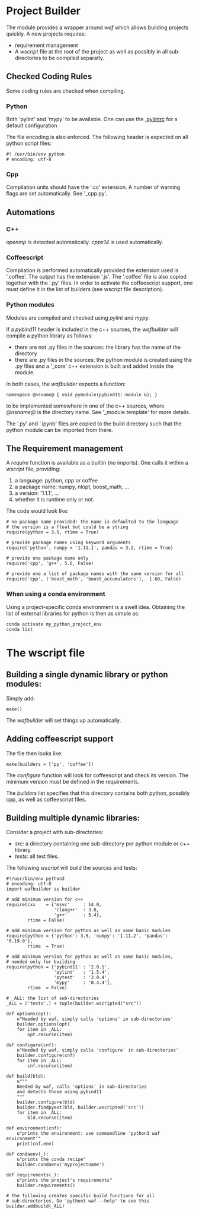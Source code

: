 # Project Builder

The module provides a wrapper around *waf* which allows building projects quickly.
A new projects requires:

* requirement management
* A *wscript* file at the root of the project as well as possibly in all sub-directories to be compiled separatly.

## Checked Coding Rules

Some coding rules are checked when compiling.

### Python
Both 'pylint' and 'mypy' to be available. One can use the [.pylintrc]( https://seafile.picoseq.org/lib/24267447-8840-42b9-981c-b3f0999afb98/file/.pylintrc) for a default configuration

The file encoding is also enforced. The following header is expected on all python script files:

~~~
#! /usr/bin/env python
# encoding: utf-8
~~~

### Cpp
Compilation units should have the '.cc' extension.
A number of warning flags are set automatically. See '_cpp.py'.

## Automations

### C++
*openmp* is detected automatically.
*cppx14* is used automatically.

### Coffeescript
Compilation is performed automatically provided the extension used is '.coffee'.
The output has the extension '.js'. The '.coffee' file is also copied together
with the '.py' files. In order to activate the coffeescript support,
one must define it in the list of builders (see wscript file description).


### Python modules
Modules are compiled and checked using *pylint* and *mypy*.

If a *pybind11* header is included in the c++ sources, the *wafbuilder* will compile a python library as follows:

* there are not .py files in the sources: the library has the name of the directory
* there are .py files in the sources: the python module is created using the .py files
and a '_core' c++ extension is built and added inside the module.

In both cases, the *wafbuilder* expects a function:
~~~
namespace @nsname@ { void pymodule(pybind11::module &); }
~~~
to be implemented somewhere in one of the c++ sources, where *@nsname@* is the directory name.
See '_module.template' for more details.

The '.py' and '.ipynb' files are copied to the build directory such that the python module
can be imported from there.

## The Requirement management

A *require* function is available as a builtin (no imports).
One calls it within a *wscript* file, providing:
    
1. a language: python, cpp or coffee
2. a package name: numpy, nlopt, boost_math, ...
3. a version: '1.1.1', ...
4. whether it is runtime only or not.

The code would look like:

~~~
# no package name provided: the name is defaulted to the language
# the version is a float but could be a string
require(python = 3.5, rtime = True)

# provide package names using keyword arguments
require('python', numpy = '1.11.1', pandas = 3.2, rtime = True)

# provide one package name only
require('cpp', 'g++', 5.6, False)

# provide one a list of package names with the same version for all
require('cpp', ('boost_math', 'boost_accumulators'),  1.60, False)
~~~

### When using a conda environment
Using a project-specific conda environment is a swell idea. Obtaining the list of external libraries for python
is then as simple as:
~~~
conda activate my_python_project_env
conda list
~~~

# The wscript file

## Building a single dynamic library or python modules:

Simply add:
~~~
make()
~~~

The *wafbuilder* will set things up automatically.

## Adding coffeescript support

The file then looks like:
~~~
make(builders = ['py', 'coffee'])
~~~

The *configure* function will look for coffeescript and check its version. The 
minimum version must be defined in the requirements.

The *builders* list specifies that this directory contains both python, possibly cpp,
as well as coffeescript files.

## Building multiple dynamic libraries:
Consider a project with sub-directories:

* *src*: a directory containing one sub-directory per python module or c++ library.
* *tests*: all test files.

The following *wscript* will build the sources and tests:

~~~
#!/usr/bin/env python3
# encoding: utf-8
import wafbuilder as builder

# add minimum version for c++
require(cxx    = {'msvc'     : 14.0,
                  'clang++'  : 3.8,
                  'g++'      : 5.4},
        rtime = False)

# add minimum version for python as well as some basic modules
require(python = {'python': 3.5, 'numpy': '1.11.2', 'pandas': '0.19.0'},
        rtime  = True)

# add minimum version for python as well as some basic modules,
# needed only for building
require(python = {'pybind11' : '2.0.1',
                  'pylint'   : '1.5.4',
                  'pytest'   : '3.0.4',
                  'mypy'     : '0.4.4'},
        rtime  = False)

# _ALL: the list of sub-directories
_ALL = ('tests',) + tuple(builder.wscripted("src"))

def options(opt):
    u"Needed by waf, simply calls 'options' in sub-directories'
    builder.options(opt)
    for item in _ALL:
        opt.recurse(item)

def configure(cnf):
    u"Needed by waf, simply calls 'configure' in sub-directories'
    builder.configure(cnf)
    for item in _ALL:
        cnf.recurse(item)

def build(bld):
    u"""
    Needed by waf, calls 'options' in sub-directories
    and detects those using pybind11
    """
    builder.configure(bld)
    builder.findpyext(bld, builder.wscripted('src'))
    for item in _ALL:
        bld.recurse(item)

def environment(cnf):
    u"prints the environment: use commandline 'python3 waf environment'"
    print(cnf.env)

def condaenv(_):
    u"prints the conda recipe"
    builder.condaenv('myprojectname')

def requirements(_):
    u"prints the project's requirements"
    builder.requirements()

# the following creates specific build functions for all
# sub-directories. Do 'python3 waf --help' to see this
builder.addbuild(_ALL)
~~~


